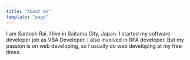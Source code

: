 ```yaml
---
title: "About me"
template: "page"
---
```


I am Santosh Rai. I live in Saitama City, Japan. I started my software developer job as VBA Developer. I also involved in RPA developer.
But my passion is on web developing, so I usually do web developing at my free times.
